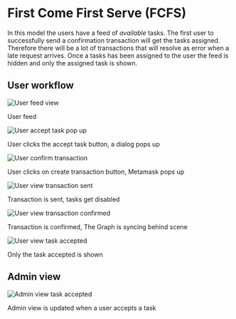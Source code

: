 # **First Come First Serve (FCFS)**

In this model the users have a feed of _available_ tasks. The first user to successfully send a confirmation transaction will get the tasks assigned. Therefore there will be a lot of transactions that will resolve as error when a late request arrives. Once a tasks has been assigned to the user the feed is hidden and only the assigned task is shown.

## User workflow

<div class="grid-2col">
    <div>
        <img src="/assets/images/fcfs-user-view-1.png" alt="User feed view">
        <p class="ta-center">User feed</p>
    </div>
    <div>
        <img src="/assets/images/fcfs-user-view-2.png" alt="User accept task pop up">
        <p class="ta-center">User clicks the accept task button, a dialog pops up</p>
    </div>
    <div>
        <img src="/assets/images/fcfs-user-view-3.png" alt="User confirm transaction">
        <p class="ta-center">User clicks on create transaction button, Metamask pops up</p>
    </div>
    <div>
        <img src="/assets/images/fcfs-user-view-4.png" alt="User view transaction sent">
        <p class="ta-center">Transaction is sent, tasks get disabled</p>
    </div>
    <div>
        <img src="/assets/images/fcfs-user-view-5.png" alt="User view transaction confirmed">
        <p class="ta-center">Transaction is confirmed, The Graph is syncing behind scene</p>
    </div>
    <div>
        <img src="/assets/images/fcfs-user-view-6.png" alt="User view task accepted">
        <p class="ta-center">Only the task accepted is shown</p>
    </div>
</div>

## Admin view

<div class="grid-2col">
    <div>
        <img src="/assets/images/fcfs-admin-view-1.png" alt="Admin view task accepted">
        <p class="ta-center">Admin view is updated when a user accepts a task</p>
    </div>
</div>
